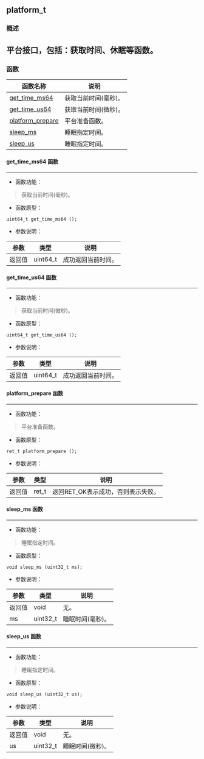 ## platform\_t
### 概述
平台接口，包括：获取时间、休眠等函数。
----------------------------------
### 函数
<p id="platform_t_methods">

| 函数名称 | 说明 | 
| -------- | ------------ | 
| <a href="#platform_t_get_time_ms64">get\_time\_ms64</a> | 获取当前时间(毫秒)。 |
| <a href="#platform_t_get_time_us64">get\_time\_us64</a> | 获取当前时间(微秒)。 |
| <a href="#platform_t_platform_prepare">platform\_prepare</a> | 平台准备函数。 |
| <a href="#platform_t_sleep_ms">sleep\_ms</a> | 睡眠指定时间。 |
| <a href="#platform_t_sleep_us">sleep\_us</a> | 睡眠指定时间。 |
#### get\_time\_ms64 函数
-----------------------

* 函数功能：

> <p id="platform_t_get_time_ms64">获取当前时间(毫秒)。

* 函数原型：

```
uint64_t get_time_ms64 ();
```

* 参数说明：

| 参数 | 类型 | 说明 |
| -------- | ----- | --------- |
| 返回值 | uint64\_t | 成功返回当前时间。 |
#### get\_time\_us64 函数
-----------------------

* 函数功能：

> <p id="platform_t_get_time_us64">获取当前时间(微秒)。

* 函数原型：

```
uint64_t get_time_us64 ();
```

* 参数说明：

| 参数 | 类型 | 说明 |
| -------- | ----- | --------- |
| 返回值 | uint64\_t | 成功返回当前时间。 |
#### platform\_prepare 函数
-----------------------

* 函数功能：

> <p id="platform_t_platform_prepare">平台准备函数。

* 函数原型：

```
ret_t platform_prepare ();
```

* 参数说明：

| 参数 | 类型 | 说明 |
| -------- | ----- | --------- |
| 返回值 | ret\_t | 返回RET\_OK表示成功，否则表示失败。 |
#### sleep\_ms 函数
-----------------------

* 函数功能：

> <p id="platform_t_sleep_ms">睡眠指定时间。

* 函数原型：

```
void sleep_ms (uint32_t ms);
```

* 参数说明：

| 参数 | 类型 | 说明 |
| -------- | ----- | --------- |
| 返回值 | void | 无。 |
| ms | uint32\_t | 睡眠时间(毫秒)。 |
#### sleep\_us 函数
-----------------------

* 函数功能：

> <p id="platform_t_sleep_us">睡眠指定时间。

* 函数原型：

```
void sleep_us (uint32_t us);
```

* 参数说明：

| 参数 | 类型 | 说明 |
| -------- | ----- | --------- |
| 返回值 | void | 无。 |
| us | uint32\_t | 睡眠时间(微秒)。 |
